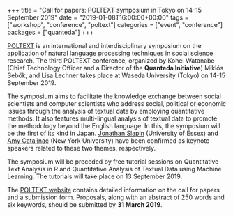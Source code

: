+++
title = "Call for papers: POLTEXT symposium in Tokyo on 14-15 September 2019"
date = "2019-01-08T16:00:00+00:00"
tags = ["workshop", "conference", "poltext"]
categories = ["event", "conference"]
packages = ["quanteda"]
+++

[POLTEXT](https://www.poltextconference.org) is an international and interdisciplinary symposium on the application of natural language processing techniques in social science research. The third POLTEXT conference, organized by Kohei Watanabe (Chief Technology Officer and a Director of the **Quanteda Initiative**) Miklós Sebők, and Lisa Lechner takes place at Waseda University (Tokyo) on 14-15 September 2019.

The symposium aims to facilitate the knowledge exchange between social scientists and computer scientists who address social, political or economic issues through the analysis of textual data by employing quantitative methods. It also features multi-lingual analysis of textual data to promote the methodology beyond the English language. In this, the symposium will be the first of its kind in Japan. [Jonathan Slapin](https://jonslapin.weebly.com) (University of Essex) and [Amy Catalinac](https://scholar.harvard.edu/amycatalinac/home) (New York University) have been confirmed as keynote speakers related to these two themes, respectively.

The symposium will be preceded by free tutorial sessions on Quantitative Text Analysis in R and Quantitative Analysis of Textual Data using Machine Learning. The tutorials will take place on 13 September 2019.

The [POLTEXT website](https://www.poltextconference.org/call-for-papers) contains detailed information on the call for papers and a submission form. Proposals, along with an abstract of 250 words and six keywords, should be submitted by **31 March 2019**.
